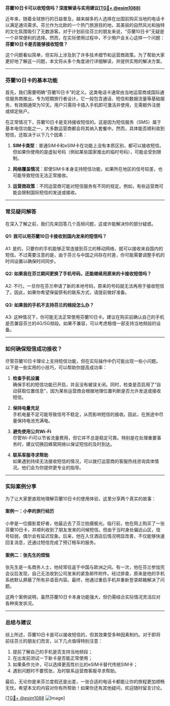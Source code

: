 **芬蘭10日卡可以收短信吗？深度解读与实用建议[[TG💪+ @esim1088](https://t.me/s/esim1088)]**

近年来，随着全球旅行的日益普及，越来越多的人选择在出国前购买当地的电话卡以满足通讯需求。芬兰作为北欧的一个热门旅游目的地，其美丽的自然风光和独特的文化氛围吸引了无数游客。对于计划前往芬兰的朋友来说，“芬蘭10日卡”无疑是一个非常便利的选择。然而，在实际使用过程中，不少用户会关心这样一个问题：**芬蘭10日卡是否能够接收短信？**

这个问题看似简单，但实际上涉及到了许多技术细节和运营商政策。为了帮助大家更好地了解这一问题，本文将从多个角度进行详细解读，并提供实用的解决方案。

---

### 芬蘭10日卡的基本功能

首先，我们需要明确“芬蘭10日卡”的定义。这类电话卡通常由当地运营商或国际通信服务商推出，专为短期旅行者设计。它一般包含通话、短信和数据流量等基础服务，有效期通常为10天。用户只需将卡插入手机即可激活并使用，无需额外注册或绑定账户。

在正常情况下，芬蘭10日卡是支持接收短信的。这是因为短信服务（SMS）属于基本电信功能之一，大多数运营商都会将其纳入套餐中。然而，具体能否顺利收到短信，还取决于以下几个因素：

1. **SIM卡类型**：普通SIM卡和eSIM卡在功能上没有本质区别，都可以接收短信。但如果你使用的是虚拟号码（例如某些国家推出的临时号码），可能会受到限制。
   
2. **网络覆盖情况**：即使SIM卡本身支持短信功能，如果所在地区的信号较差，也可能导致短信无法正常接收。

3. **运营商政策**：不同运营商可能对短信服务有不同的规定。例如，有些运营商可能会限制国际短信的发送或接收。

---

### 常见疑问解答

在深入了解之前，我们先来回答几个高频问题，这或许能解决你的部分疑惑。

#### Q1: 我可以用芬蘭10日卡接收到国内发来的短信吗？
A1: 是的，只要你的手机能够正常连接到芬兰的移动网络，就可以接收来自国内的短信。不过需要注意的是，由于芬兰与中国之间存在时差，你可能需要调整手机的时间设置以确保时间同步。

#### Q2: 如果我在芬兰期间更换了手机号码，还能继续用原来的卡接收短信吗？
A2: 不行。一旦你在芬兰申请了新的本地号码，原来的号码就无法再用于接收短信了。因此，如果你希望保留原有的联系方式，请提前做好准备。

#### Q3: 如果我的手机不支持芬兰的频段怎么办？
A3: 这种情况下，你可能无法正常使用芬蘭10日卡。建议在购买前确认自己的手机是否兼容芬兰的4G/5G频段。如果不兼容，可以考虑租借一部支持当地频段的设备。

---

### 如何确保短信成功接收？

尽管芬蘭10日卡理论上支持短信功能，但在实际操作中仍可能出现一些小问题。以下是一些实用的小技巧，可以帮助你提高成功率：

1. **检查手机设置**  
   确保手机的短信功能已开启，并且没有被误关闭。同时，检查是否启用了“自动获取位置信息”，因为某些运营商会根据地理位置判断是否允许发送或接收短信。

2. **保持电量充足**  
   手机电量不足可能导致信号不稳定，从而影响短信的接收。因此，在旅途中尽量保持电池充满电。

3. **避免使用公共Wi-Fi**  
   尽管Wi-Fi可以节省流量费用，但它并不总是稳定可靠。特别是在处理重要事务时，建议切换回蜂窝网络以保证短信的及时到达。

4. **联系客服寻求帮助**  
   如果遇到持续无法接收短信的情况，可以拨打运营商的客服热线咨询具体情况。他们会为你提供更专业的指导。

---

### 实际案例分享

为了让大家更直观地理解芬蘭10日卡的使用体验，这里分享两个真实的故事：

#### 案例一：小李的旅行经历  
小李是一位摄影爱好者，他最近去了芬兰拍摄极光。临行前，他在网上购买了一张芬蘭10日卡，并顺利收到了朋友发来的问候短信。但由于当时身处偏远山区，信号较弱，偶尔会有延迟现象。后来，他在入住酒店后情况明显改善，不仅能够快速回复消息，还通过短信完成了预订租车的服务。

#### 案例二：张先生的烦恼  
张先生是一名商务人士，他经常往返于中国与欧洲之间。有一次，他在芬兰参加完会议后发现，自己无法收到公司发来的紧急邮件附件。经过排查，原来是他的手机系统默认屏蔽了所有非语音内容。最终，他通过重启手机并重新登录邮箱解决了问题。

这两个案例说明，虽然芬蘭10日卡本身功能强大，但仍需结合实际情况灵活应对各种突发状况。

---

### 总结与建议

综上所述，芬蘭10日卡是可以接收短信的，但其效果受多种因素制约。对于即将前往芬兰的朋友们而言，以下几点值得特别注意：

1. 提前了解自己的手机是否支持当地频段；
2. 在出发前测试一下新卡是否能正常使用；
3. 如果条件允许，可以选择更高性价比的eSIM卡替代传统SIM卡；
4. 遇到问题时不要慌张，及时联系运营商客服寻求帮助。

最后，无论你是来芬兰度假还是出差，一张合适的电话卡都能让你的旅程更加顺畅无忧。希望本文的内容对你有所帮助！如果你还有其他疑问，欢迎随时留言讨论。

[[TG💪+ @esim1088](https://t.me/s/esim1088) ![Image](https://i.postimg.cc/4NQfJmqS/Snipaste-2025-05-13-00-14-12.png)]